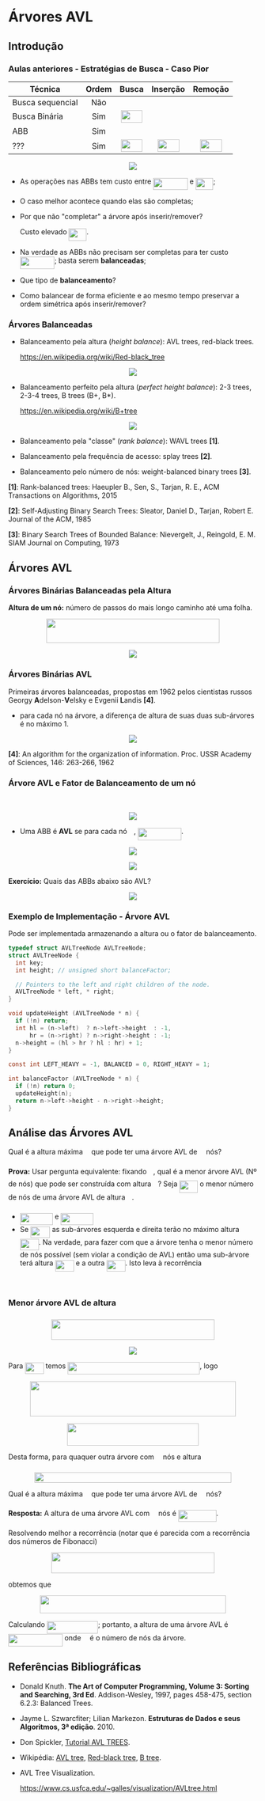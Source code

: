 # Árvores AVL

## Introdução

### Aulas anteriores - Estratégias de Busca - Caso Pior

| Técnica          | Ordem | Busca     | Inserção  | Remoção   |
| ---------------- | :---: | :-------: | :-------: | :-------: |
| Busca sequencial | Não   | <img src="https://rawgit.com/in	git@github.com:alessandrojean/AED-I-2018.1/master/classes/theory/2018.03.28/svgs/55a049b8f161ae7cfeb0197d75aff967.svg?invert_in_darkmode" align=middle width=9.867000000000003pt height=14.155350000000013pt/>       | <img src="https://rawgit.com/in	git@github.com:alessandrojean/AED-I-2018.1/master/classes/theory/2018.03.28/svgs/55a049b8f161ae7cfeb0197d75aff967.svg?invert_in_darkmode" align=middle width=9.867000000000003pt height=14.155350000000013pt/>       | <img src="https://rawgit.com/in	git@github.com:alessandrojean/AED-I-2018.1/master/classes/theory/2018.03.28/svgs/55a049b8f161ae7cfeb0197d75aff967.svg?invert_in_darkmode" align=middle width=9.867000000000003pt height=14.155350000000013pt/>       |
| Busca Binária    | Sim   | <img src="https://rawgit.com/in	git@github.com:alessandrojean/AED-I-2018.1/master/classes/theory/2018.03.28/svgs/79badfc8340e83b5f4e91765c36fd4fe.svg?invert_in_darkmode" align=middle width=43.885215pt height=24.65759999999998pt/> | <img src="https://rawgit.com/in	git@github.com:alessandrojean/AED-I-2018.1/master/classes/theory/2018.03.28/svgs/55a049b8f161ae7cfeb0197d75aff967.svg?invert_in_darkmode" align=middle width=9.867000000000003pt height=14.155350000000013pt/>       | <img src="https://rawgit.com/in	git@github.com:alessandrojean/AED-I-2018.1/master/classes/theory/2018.03.28/svgs/55a049b8f161ae7cfeb0197d75aff967.svg?invert_in_darkmode" align=middle width=9.867000000000003pt height=14.155350000000013pt/>       |
| ABB              | Sim   | <img src="https://rawgit.com/in	git@github.com:alessandrojean/AED-I-2018.1/master/classes/theory/2018.03.28/svgs/2ad9d098b937e46f9f58968551adac57.svg?invert_in_darkmode" align=middle width=9.471165000000003pt height=22.831379999999992pt/>       | <img src="https://rawgit.com/in	git@github.com:alessandrojean/AED-I-2018.1/master/classes/theory/2018.03.28/svgs/2ad9d098b937e46f9f58968551adac57.svg?invert_in_darkmode" align=middle width=9.471165000000003pt height=22.831379999999992pt/>       | <img src="https://rawgit.com/in	git@github.com:alessandrojean/AED-I-2018.1/master/classes/theory/2018.03.28/svgs/2ad9d098b937e46f9f58968551adac57.svg?invert_in_darkmode" align=middle width=9.471165000000003pt height=22.831379999999992pt/>       |
| ???              | Sim   | <img src="https://rawgit.com/in	git@github.com:alessandrojean/AED-I-2018.1/master/classes/theory/2018.03.28/svgs/79badfc8340e83b5f4e91765c36fd4fe.svg?invert_in_darkmode" align=middle width=43.885215pt height=24.65759999999998pt/> | <img src="https://rawgit.com/in	git@github.com:alessandrojean/AED-I-2018.1/master/classes/theory/2018.03.28/svgs/79badfc8340e83b5f4e91765c36fd4fe.svg?invert_in_darkmode" align=middle width=43.885215pt height=24.65759999999998pt/> | <img src="https://rawgit.com/in	git@github.com:alessandrojean/AED-I-2018.1/master/classes/theory/2018.03.28/svgs/79badfc8340e83b5f4e91765c36fd4fe.svg?invert_in_darkmode" align=middle width=43.885215pt height=24.65759999999998pt/> |

<p align="center">
  <img src="img/img1.png">
</p>

- As operações nas ABBs tem custo entre <img src="https://rawgit.com/in	git@github.com:alessandrojean/AED-I-2018.1/master/classes/theory/2018.03.28/svgs/9cf64727487f57b15f4c7a257f1dbaca.svg?invert_in_darkmode" align=middle width=69.66613500000001pt height=24.65759999999998pt/> e <img src="https://rawgit.com/in	git@github.com:alessandrojean/AED-I-2018.1/master/classes/theory/2018.03.28/svgs/1f08ccc9cd7309ba1e756c3d9345ad9f.svg?invert_in_darkmode" align=middle width=35.647755pt height=24.65759999999998pt/>;
- O caso melhor acontece quando elas são completas;
- Por que não "completar" a árvore após inserir/remover?

  Custo elevado <img src="https://rawgit.com/in	git@github.com:alessandrojean/AED-I-2018.1/master/classes/theory/2018.03.28/svgs/1f08ccc9cd7309ba1e756c3d9345ad9f.svg?invert_in_darkmode" align=middle width=35.647755pt height=24.65759999999998pt/>.
- Na verdade as ABBs não precisam ser completas para ter custo <img src="https://rawgit.com/in	git@github.com:alessandrojean/AED-I-2018.1/master/classes/theory/2018.03.28/svgs/9cf64727487f57b15f4c7a257f1dbaca.svg?invert_in_darkmode" align=middle width=69.66613500000001pt height=24.65759999999998pt/>;
basta serem **balanceadas**;
- Que tipo de **balanceamento**?
- Como balancear de forma eficiente e ao mesmo tempo preservar a ordem
simétrica após inserir/remover?

### Árvores Balanceadas

- Balanceamento pela altura (*height balance*): AVL trees, red-black trees.

  https://en.wikipedia.org/wiki/Red-black_tree

<p align="center">
  <img src="img/img2.png">
</p>

- Balanceamento perfeito pela altura (*perfect height balance*):
2-3 trees, 2-3-4 trees, B trees (B+, B*).

  https://en.wikipedia.org/wiki/B+tree

<p align="center">
  <img src="img/img3.png">
</p>

- Balanceamento pela "classe" (*rank balance*): WAVL trees **[1]**.

- Balanceamento pela frequência de acesso: splay trees **[2]**.

- Balanceamento pelo número de nós: weight-balanced binary trees **[3]**.  

**[1]**: Rank-balanced trees: Haeupler B., Sen, S., Tarjan, R. E., ACM Transactions 
on Algorithms, 2015

**[2]**: Self-Adjusting Binary Search Trees: Sleator, Daniel D., Tarjan, Robert E.
Journal of the ACM, 1985

**[3]**: Binary Search Trees of Bounded Balance: Nievergelt, J., Reingold, E. M.
SIAM Journal on Computing, 1973

## Árvores AVL

### Árvores Binárias Balanceadas pela Altura

**Altura de um nó:** número de passos do mais longo caminho até uma folha.

<p align="center"><img src="https://rawgit.com/in	git@github.com:alessandrojean/AED-I-2018.1/master/classes/theory/2018.03.28/svgs/8e9b93777db13f693d263b596215dd97.svg?invert_in_darkmode" align=middle width=350.988pt height=49.31553pt/></p>

<p align="center">
  <img src="img/img4.png">
</p>

### Árvores Binárias AVL

Primeiras árvores balanceadas, propostas em 1962 pelos cientistas russos
Georgy **A**delson-**V**elsky e Evgenii **L**andis **[4]**.

- para cada nó na árvore, a diferença de altura de suas duas sub-árvores é
no máximo 1.

<p align="center">
  <img src="img/img5.png">
</p>

**[4]**: An algorithm for the organization of information. Proc. USSR Academy of
Sciences, 146: 263-266, 1962

### Árvore AVL e Fator de Balanceamento de um nó <img src="https://rawgit.com/in	git@github.com:alessandrojean/AED-I-2018.1/master/classes/theory/2018.03.28/svgs/55a049b8f161ae7cfeb0197d75aff967.svg?invert_in_darkmode" align=middle width=9.867000000000003pt height=14.155350000000013pt/>

<p align="center"><img src="https://rawgit.com/in	git@github.com:alessandrojean/AED-I-2018.1/master/classes/theory/2018.03.28/svgs/253c68ec7096f4ac76a9318a647c7f27.svg?invert_in_darkmode" align=middle width=248.79855pt height=16.438356pt/></p>

<p align="center">
  <img src="img/img6.png">
</p>

- Uma ABB é **AVL** se para cada nó <img src="https://rawgit.com/in	git@github.com:alessandrojean/AED-I-2018.1/master/classes/theory/2018.03.28/svgs/55a049b8f161ae7cfeb0197d75aff967.svg?invert_in_darkmode" align=middle width=9.867000000000003pt height=14.155350000000013pt/>, <img src="https://rawgit.com/in	git@github.com:alessandrojean/AED-I-2018.1/master/classes/theory/2018.03.28/svgs/f2e24e333ddee4dd3ecbf6b80321cc87.svg?invert_in_darkmode" align=middle width=88.068915pt height=24.65759999999998pt/>.

<p align="center">
  <img src="img/img7.png">
</p>

<p align="center">
  <img src="img/img8.png">
</p>

**Exercício:** Quais das ABBs abaixo são AVL?

<p align="center">
  <img src="img/img9.png">
</p>

### Exemplo de Implementação - Árvore AVL

Pode ser implementada armazenando a altura ou o fator de balanceamento.

```c
typedef struct AVLTreeNode AVLTreeNode;
struct AVLTreeNode {
  int key;
  int height; // unsigned short balanceFactor;

  // Pointers to the left and right children of the node.
  AVLTreeNode * left, * right;
}

void updateHeight (AVLTreeNode * n) {
  if (!n) return;
  int hl = (n->left)  ? n->left->height  : -1,
      hr = (n->right) ? n->right->height : -1;
  n->height = (hl > hr ? hl : hr) + 1;
}

const int LEFT_HEAVY = -1, BALANCED = 0, RIGHT_HEAVY = 1;

int balanceFactor (AVLTreeNode * n) {
  if (!n) return 0;
  updateHeight(n);
  return n->left->height - n->right->height;
}
```

## Análise das Árvores AVL

Qual é a altura máxima <img src="https://rawgit.com/in	git@github.com:alessandrojean/AED-I-2018.1/master/classes/theory/2018.03.28/svgs/2ad9d098b937e46f9f58968551adac57.svg?invert_in_darkmode" align=middle width=9.471165000000003pt height=22.831379999999992pt/> que pode ter uma árvore AVL de <img src="https://rawgit.com/in	git@github.com:alessandrojean/AED-I-2018.1/master/classes/theory/2018.03.28/svgs/55a049b8f161ae7cfeb0197d75aff967.svg?invert_in_darkmode" align=middle width=9.867000000000003pt height=14.155350000000013pt/> nós?

**Prova:** Usar pergunta equivalente: fixando <img src="https://rawgit.com/in	git@github.com:alessandrojean/AED-I-2018.1/master/classes/theory/2018.03.28/svgs/2ad9d098b937e46f9f58968551adac57.svg?invert_in_darkmode" align=middle width=9.471165000000003pt height=22.831379999999992pt/>, qual é a menor árvore
AVL (Nº de nós) que pode ser construída com altura <img src="https://rawgit.com/in	git@github.com:alessandrojean/AED-I-2018.1/master/classes/theory/2018.03.28/svgs/2ad9d098b937e46f9f58968551adac57.svg?invert_in_darkmode" align=middle width=9.471165000000003pt height=22.831379999999992pt/>? Seja <img src="https://rawgit.com/in	git@github.com:alessandrojean/AED-I-2018.1/master/classes/theory/2018.03.28/svgs/75aaccdab5321b6ae9758ac6b88ac1af.svg?invert_in_darkmode" align=middle width=37.256505000000004pt height=24.65759999999998pt/> o
menor número de nós de uma árvore AVL de altura <img src="https://rawgit.com/in	git@github.com:alessandrojean/AED-I-2018.1/master/classes/theory/2018.03.28/svgs/2ad9d098b937e46f9f58968551adac57.svg?invert_in_darkmode" align=middle width=9.471165000000003pt height=22.831379999999992pt/>.

- <img src="https://rawgit.com/in	git@github.com:alessandrojean/AED-I-2018.1/master/classes/theory/2018.03.28/svgs/3c1ab59cb6504888e1b5b3ed37157f33.svg?invert_in_darkmode" align=middle width=66.14157pt height=24.65759999999998pt/> e <img src="https://rawgit.com/in	git@github.com:alessandrojean/AED-I-2018.1/master/classes/theory/2018.03.28/svgs/8531d974065c04447a17072e99aa5bbf.svg?invert_in_darkmode" align=middle width=66.14157pt height=24.65759999999998pt/>
- Se <img src="https://rawgit.com/in	git@github.com:alessandrojean/AED-I-2018.1/master/classes/theory/2018.03.28/svgs/94bd3bac738cb5ace3e7a7bb8ed7b503.svg?invert_in_darkmode" align=middle width=39.608085pt height=22.831379999999992pt/> as sub-árvores esquerda e direita terão no máximo altura
<img src="https://rawgit.com/in	git@github.com:alessandrojean/AED-I-2018.1/master/classes/theory/2018.03.28/svgs/c84cc62ecb00e0df700742b534ade734.svg?invert_in_darkmode" align=middle width=37.781535000000005pt height=22.831379999999992pt/>. Na verdade, para fazer com que a árvore tenha o menor número
de nós possível (sem violar a condição de AVL) então uma sub-árvore terá
altura <img src="https://rawgit.com/in	git@github.com:alessandrojean/AED-I-2018.1/master/classes/theory/2018.03.28/svgs/c84cc62ecb00e0df700742b534ade734.svg?invert_in_darkmode" align=middle width=37.781535000000005pt height=22.831379999999992pt/> e a outra <img src="https://rawgit.com/in	git@github.com:alessandrojean/AED-I-2018.1/master/classes/theory/2018.03.28/svgs/ed3d03f09a04c1d4e2eee6117df2f9b1.svg?invert_in_darkmode" align=middle width=37.781535000000005pt height=22.831379999999992pt/>. Isto leva à recorrência

<p align="center"><img src="https://rawgit.com/in	git@github.com:alessandrojean/AED-I-2018.1/master/classes/theory/2018.03.28/svgs/87e66a7d2a2041c9b4fdc0f2bee3ae9a.svg?invert_in_darkmode" align=middle width=330.46365pt height=16.438356pt/></p>

### Menor árvore AVL de altura <img src="https://rawgit.com/in	git@github.com:alessandrojean/AED-I-2018.1/master/classes/theory/2018.03.28/svgs/2ad9d098b937e46f9f58968551adac57.svg?invert_in_darkmode" align=middle width=9.471165000000003pt height=22.831379999999992pt/>

<p align="center"><img src="https://rawgit.com/in	git@github.com:alessandrojean/AED-I-2018.1/master/classes/theory/2018.03.28/svgs/c58b8bc03be6e7a227946417eaa49660.svg?invert_in_darkmode" align=middle width=330.46365pt height=41.09589pt/></p>

<p align="center">
  <img src="img/img10.png">
</p>

Para <img src="https://rawgit.com/in	git@github.com:alessandrojean/AED-I-2018.1/master/classes/theory/2018.03.28/svgs/c84cc62ecb00e0df700742b534ade734.svg?invert_in_darkmode" align=middle width=37.781535000000005pt height=22.831379999999992pt/> temos <img src="https://rawgit.com/in	git@github.com:alessandrojean/AED-I-2018.1/master/classes/theory/2018.03.28/svgs/d26be3830c7e83099820d01bb348e268.svg?invert_in_darkmode" align=middle width=267.020655pt height=24.65759999999998pt/>, logo

<p align="center"><img src="https://rawgit.com/in	git@github.com:alessandrojean/AED-I-2018.1/master/classes/theory/2018.03.28/svgs/469cfa64c7ba215c4096bb997d89628b.svg?invert_in_darkmode" align=middle width=415.33305pt height=70.501695pt/></p>

<p align="center"><img src="https://rawgit.com/in	git@github.com:alessandrojean/AED-I-2018.1/master/classes/theory/2018.03.28/svgs/a541fbc5ae16f9440fede6239c041254.svg?invert_in_darkmode" align=middle width=266.2803pt height=45.67959pt/></p>

Desta forma, para quaquer outra árvore com <img src="https://rawgit.com/in	git@github.com:alessandrojean/AED-I-2018.1/master/classes/theory/2018.03.28/svgs/55a049b8f161ae7cfeb0197d75aff967.svg?invert_in_darkmode" align=middle width=9.867000000000003pt height=14.155350000000013pt/> nós e altura <img src="https://rawgit.com/in	git@github.com:alessandrojean/AED-I-2018.1/master/classes/theory/2018.03.28/svgs/2ad9d098b937e46f9f58968551adac57.svg?invert_in_darkmode" align=middle width=9.471165000000003pt height=22.831379999999992pt/>

<p align="center"><img src="https://rawgit.com/in	git@github.com:alessandrojean/AED-I-2018.1/master/classes/theory/2018.03.28/svgs/8c81a02c56fd30b046511a016defc0c4.svg?invert_in_darkmode" align=middle width=398.9865pt height=21.022154999999998pt/></p>

Qual é a altura máxima <img src="https://rawgit.com/in	git@github.com:alessandrojean/AED-I-2018.1/master/classes/theory/2018.03.28/svgs/2ad9d098b937e46f9f58968551adac57.svg?invert_in_darkmode" align=middle width=9.471165000000003pt height=22.831379999999992pt/> que pode ter uma árvore AVL de <img src="https://rawgit.com/in	git@github.com:alessandrojean/AED-I-2018.1/master/classes/theory/2018.03.28/svgs/55a049b8f161ae7cfeb0197d75aff967.svg?invert_in_darkmode" align=middle width=9.867000000000003pt height=14.155350000000013pt/> nós?

**Resposta:** A altura de uma árvore AVL com <img src="https://rawgit.com/in	git@github.com:alessandrojean/AED-I-2018.1/master/classes/theory/2018.03.28/svgs/55a049b8f161ae7cfeb0197d75aff967.svg?invert_in_darkmode" align=middle width=9.867000000000003pt height=14.155350000000013pt/> nós é <img src="https://rawgit.com/in	git@github.com:alessandrojean/AED-I-2018.1/master/classes/theory/2018.03.28/svgs/65cc914a8e522bd3768a507a45acd191.svg?invert_in_darkmode" align=middle width=77.040645pt height=24.65759999999998pt/>.

Resolvendo melhor a recorrência (notar que é parecida com a recorrência
dos números de Fibonacci)

<p align="center"><img src="https://rawgit.com/in	git@github.com:alessandrojean/AED-I-2018.1/master/classes/theory/2018.03.28/svgs/c58b8bc03be6e7a227946417eaa49660.svg?invert_in_darkmode" align=middle width=330.46365pt height=41.09589pt/></p>

obtemos que

<p align="center"><img src="https://rawgit.com/in	git@github.com:alessandrojean/AED-I-2018.1/master/classes/theory/2018.03.28/svgs/b60bf136aaf88dbdd50ec209cb2f8ecc.svg?invert_in_darkmode" align=middle width=375.3816pt height=36.652274999999996pt/></p>

Calculando <img src="https://rawgit.com/in	git@github.com:alessandrojean/AED-I-2018.1/master/classes/theory/2018.03.28/svgs/106e7afc1919bf12dfdbeaf161175739.svg?invert_in_darkmode" align=middle width=103.287855pt height=24.65759999999998pt/>; portanto, a altura de uma árvore AVL é
<img src="https://rawgit.com/in	git@github.com:alessandrojean/AED-I-2018.1/master/classes/theory/2018.03.28/svgs/07ddcca3a626cb395df4abc6092df48f.svg?invert_in_darkmode" align=middle width=109.70718000000001pt height=24.65759999999998pt/> onde <img src="https://rawgit.com/in	git@github.com:alessandrojean/AED-I-2018.1/master/classes/theory/2018.03.28/svgs/55a049b8f161ae7cfeb0197d75aff967.svg?invert_in_darkmode" align=middle width=9.867000000000003pt height=14.155350000000013pt/> é o número de nós da árvore.

## Referências Bibliográficas

- Donald Knuth. **The Art of Computer Programming, Volume 3: Sorting
and Searching, 3rd Ed**. Addison-Wesley, 1997, pages 458-475,
section 6.2.3: Balanced Trees.
- Jayme L. Szwarcfiter; Lilian Markezon. **Estruturas de Dados e seus
Algoritmos, 3ª edição**. 2010.
- Don Spickler, [Tutorial AVL TREES].
- Wikipédia: [AVL tree], [Red-black tree], [B tree].
- AVL Tree Visualization.

  https://www.cs.usfca.edu/~galles/visualization/AVLtree.html

[Tutorial AVL TREES]: http://facultyfp.salisbury.edu/despickler/personal/Resources/AdvancedDataStructures/Handouts/AVL_TREES.pdf
[AVL tree]: https://en.wikipedia.org/wiki/AVL_tree
[Red-black tree]: https://en.wikipedia.org/wiki/Red-black_tree
[B tree]: https://en.wikipedia.org/wiki/B-tree